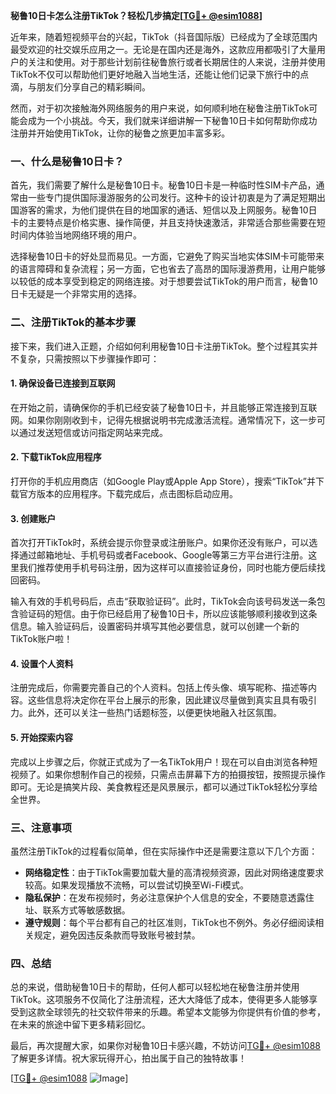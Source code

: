**秘鲁10日卡怎么注册TikTok？轻松几步搞定[[TG💪+ @esim1088](https://t.me/s/esim1088)]**

近年来，随着短视频平台的兴起，TikTok（抖音国际版）已经成为了全球范围内最受欢迎的社交娱乐应用之一。无论是在国内还是海外，这款应用都吸引了大量用户的关注和使用。对于那些计划前往秘鲁旅行或者长期居住的人来说，注册并使用TikTok不仅可以帮助他们更好地融入当地生活，还能让他们记录下旅行中的点滴，与朋友们分享自己的精彩瞬间。

然而，对于初次接触海外网络服务的用户来说，如何顺利地在秘鲁注册TikTok可能会成为一个小挑战。今天，我们就来详细讲解一下秘鲁10日卡如何帮助你成功注册并开始使用TikTok，让你的秘鲁之旅更加丰富多彩。

### **一、什么是秘鲁10日卡？**

首先，我们需要了解什么是秘鲁10日卡。秘鲁10日卡是一种临时性SIM卡产品，通常由一些专门提供国际漫游服务的公司发行。这种卡的设计初衷是为了满足短期出国游客的需求，为他们提供在目的地国家的通话、短信以及上网服务。秘鲁10日卡的主要特点是价格实惠、操作简便，并且支持快速激活，非常适合那些需要在短时间内体验当地网络环境的用户。

选择秘鲁10日卡的好处显而易见。一方面，它避免了购买当地实体SIM卡可能带来的语言障碍和复杂流程；另一方面，它也省去了高昂的国际漫游费用，让用户能够以较低的成本享受到稳定的网络连接。对于想要尝试TikTok的用户而言，秘鲁10日卡无疑是一个非常实用的选择。

### **二、注册TikTok的基本步骤**

接下来，我们进入正题，介绍如何利用秘鲁10日卡注册TikTok。整个过程其实并不复杂，只需按照以下步骤操作即可：

#### **1. 确保设备已连接到互联网**

在开始之前，请确保你的手机已经安装了秘鲁10日卡，并且能够正常连接到互联网。如果你刚刚收到卡，记得先根据说明书完成激活流程。通常情况下，这一步可以通过发送短信或访问指定网站来完成。

#### **2. 下载TikTok应用程序**

打开你的手机应用商店（如Google Play或Apple App Store），搜索“TikTok”并下载官方版本的应用程序。下载完成后，点击图标启动应用。

#### **3. 创建账户**

首次打开TikTok时，系统会提示你登录或注册账户。如果你还没有账户，可以选择通过邮箱地址、手机号码或者Facebook、Google等第三方平台进行注册。这里我们推荐使用手机号码注册，因为这样可以直接验证身份，同时也能方便后续找回密码。

输入有效的手机号码后，点击“获取验证码”。此时，TikTok会向该号码发送一条包含验证码的短信。由于你已经启用了秘鲁10日卡，所以应该能够顺利接收到这条信息。输入验证码后，设置密码并填写其他必要信息，就可以创建一个新的TikTok账户啦！

#### **4. 设置个人资料**

注册完成后，你需要完善自己的个人资料。包括上传头像、填写昵称、描述等内容。这些信息将决定你在平台上展示的形象，因此建议尽量做到真实且具有吸引力。此外，还可以关注一些热门话题标签，以便更快地融入社区氛围。

#### **5. 开始探索内容**

完成以上步骤之后，你就正式成为了一名TikTok用户！现在可以自由浏览各种短视频了。如果你想制作自己的视频，只需点击屏幕下方的拍摄按钮，按照提示操作即可。无论是搞笑片段、美食教程还是风景展示，都可以通过TikTok轻松分享给全世界。

### **三、注意事项**

虽然注册TikTok的过程看似简单，但在实际操作中还是需要注意以下几个方面：

- **网络稳定性**：由于TikTok需要加载大量的高清视频资源，因此对网络速度要求较高。如果发现播放不流畅，可以尝试切换至Wi-Fi模式。
- **隐私保护**：在发布视频时，务必注意保护个人信息的安全，不要随意透露住址、联系方式等敏感数据。
- **遵守规则**：每个平台都有自己的社区准则，TikTok也不例外。务必仔细阅读相关规定，避免因违反条款而导致账号被封禁。

### **四、总结**

总的来说，借助秘鲁10日卡的帮助，任何人都可以轻松地在秘鲁注册并使用TikTok。这项服务不仅简化了注册流程，还大大降低了成本，使得更多人能够享受到这款全球领先的社交软件带来的乐趣。希望本文能够为你提供有价值的参考，在未来的旅途中留下更多精彩回忆。

最后，再次提醒大家，如果你对秘鲁10日卡感兴趣，不妨访问[TG💪+ @esim1088](https://t.me/s/esim1088)了解更多详情。祝大家玩得开心，拍出属于自己的独特故事！

[[TG💪+ @esim1088](https://t.me/s/esim1088) ![Image](https://i.postimg.cc/4NQfJmqS/Snipaste-2025-05-13-00-14-12.png)]